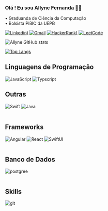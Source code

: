 ### Olá ! Eu sou Allyne Fernanda 🖐🏻

• Graduanda de Ciência da Computação
<br>
• Bolsista PIBIC da UEPB
<br/>

[![Linkedin](https://img.shields.io/badge/LinkedIn-0077B5?style=for-the-badge&logo=linkedin&logoColor=white))](https://www.linkedin.com/in/allyne-fernanda-5a3312231/)
[![Gmail](https://img.shields.io/badge/Gmail-D14836?style=for-the-badge&logo=gmail&logoColor=white)](https:/fernandavsobrinho@gmail.com)
[![HackerRank](https://img.shields.io/badge/-Hackerrank-2EC866?style=for-the-badge&logo=HackerRank&logoColor=white))](https://hackerrank.com/allyne_sobrinho)
[![LeetCode](https://img.shields.io/badge/-LeetCode-FFA116?style=for-the-badge&logo=LeetCode&logoColor=black)](https://leetcode.com/fernandavso)

![Allyne GitHub stats](https://github-readme-stats.vercel.app/api?username=allynefernanda&show_icons=true&theme=tokyonight)

[![Top Langs](https://github-readme-stats.vercel.app/api/top-langs/?username=allynefernanda&theme=tokyonight)](https://github.com/allynefernanda/github-readme-stats)


## Linguagens de Programação
<div style="display: inline_block">
  <img align="center" alt="JavaScript" src="https://img.shields.io/badge/JavaScript-F7DF1E?style=for-the-badge&logo=javascript&logoColor=black" />
  <img align="center" alt="Typscript" src="https://img.shields.io/badge/TypeScript-007ACC?style=for-the-badge&logo=typescript&logoColor=white" />
 
</div>

## Outras
<div style="display: inline_block">
  <img align="center" alt="Swift" src="https://img.shields.io/badge/Swift-FA7343?style=for-the-badge&logo=swift&logoColor=white" />
  <img align="center" alt="Java" src="https://img.shields.io/badge/Java-ED8B00?style=for-the-badge&logo=openjdk&logoColor=white" />
</div><br/>

  
## Frameworks 
<div>
  <img align="center" alt="Angular" src="https://img.shields.io/badge/Angular-DD0031?style=for-the-badge&logo=angular&logoColor=white"/>
  <img align="center" alt="React" src="https://img.shields.io/badge/React-20232A?style=for-the-badge&logo=react&logoColor=61DAFB" />
  <img align="center" alt="SwiftUI" src="https://img.shields.io/badge/SwiftUI-003366?style=for-the-badge&logo=swift&logoColor=white" />    
</div><br/>

## Banco de Dados
<div>  <img align="center" alt="postgree" src="https://img.shields.io/badge/PostgreSQL-316192?style=for-the-badge&logo=postgresql&logoColor=white" />
</div>
<br/>


## Skills
<div>
  <img align="center" alt="git" src="https://img.shields.io/badge/GIT-E44C30?style=for-the-badge&logo=git&logoColor=white" </div>
